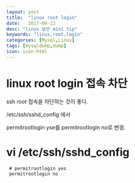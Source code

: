 ```yaml
---
layout: post
title:  "linux root login"
date:   2017-09-13
desc: "linux 보안 mini tip"
keywords: "linux,root,login"
categories: [Mysql,Linux]
tags: [mysqldump,dump]
icon: icon-html
---
```


**linux root login 접속 차단**
===============================================

ssh root 접속을 차단하는 것이 좋다.

/etc/ssh/sshd_config 에서

permitrootlogin yse를 permitrootlogin no로 변경.

# vi /etc/ssh/sshd_config

```
 # permitrootlogin yes 
 permitrootlogin no

```
